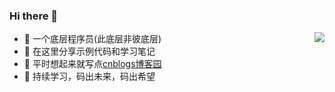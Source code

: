 ### Hi there 👋
<img align="right" src="https://github-readme-stats.vercel.app/api?username=luchong0813&show_icons=true">

- 🤣 一个底层程序员(此底层非彼底层)
- 👀 在这里分享示例代码和学习笔记
- 🌈 平时想起来就写点[cnblogs博客园](https://www.cnblogs.com/chonglu/)
- 🤝 持续学习，码出未来，码出希望
<!--
**luchong0813/luchong0813** is a ✨ _special_ ✨ repository because its `README.md` (this file) appears on your GitHub profile.

Here are some ideas to get you started:

- 🔭 I’m currently working on ...
- 🌱 I’m currently learning ...
- 👯 I’m looking to collaborate on ...
- 🤔 I’m looking for help with ...
- 💬 Ask me about ...
- 📫 How to reach me: ...
- 😄 Pronouns: ...
- ⚡ Fun fact: ...
-->
